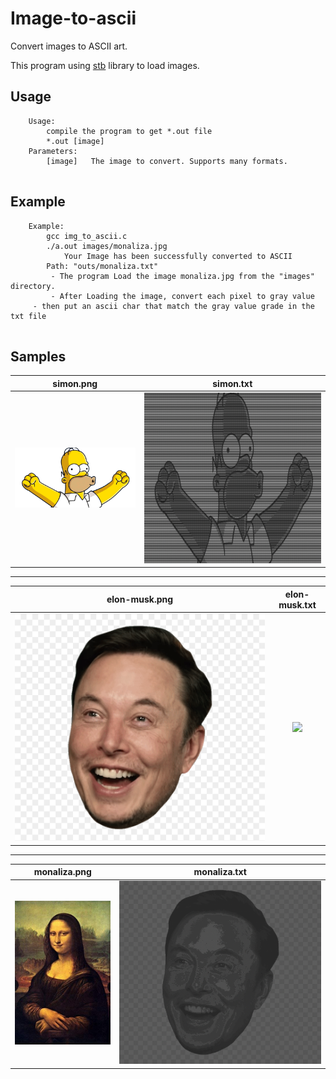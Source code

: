 # Image-to-ascii
Convert images to ASCII art.

This program using [stb](https://github.com/nothings/stb) library to load images.

## Usage

```
    Usage:
    	compile the program to get *.out file
    	*.out [image]
    Parameters:
    	[image]   The image to convert. Supports many formats.
         
```

## Example

```
    Example:
        gcc img_to_ascii.c
        ./a.out images/monaliza.jpg
           	Your Image has been successfully converted to ASCII
		Path: "outs/monaliza.txt"
         - The program Load the image monaliza.jpg from the "images" directory.
         - After Loading the image, convert each pixel to gray value
	 - then put an ascii char that match the gray value grade in the txt file
	 
```
## Samples

simon.png            |  simon.txt
:-------------------------:|:-------------------------:
![](images/simon.png)  |  ![](outs/simon_ascii.png)

---

elon-musk.png            |  elon-musk.txt
:-------------------------:|:-------------------------:
![](images/elon-musk.png)  |  ![](outs/elon-musk.png)

---

monaliza.png            |  monaliza.txt
:-------------------------:|:-------------------------:
![](images/monaliza.jpg)  |  ![](outs/elon_musk_ascii.png)
